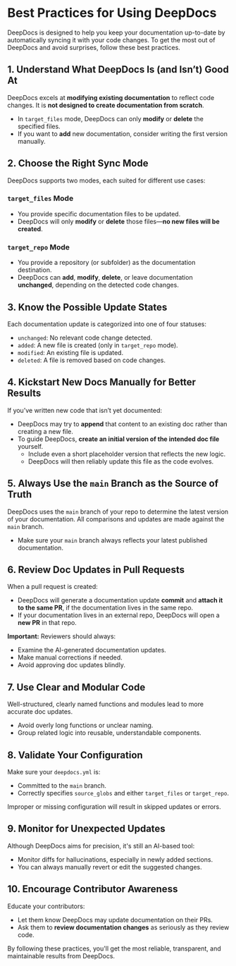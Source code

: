 # Best Practices for Using DeepDocs

DeepDocs is designed to help you keep your documentation up-to-date by automatically syncing it with your code changes. To get the most out of DeepDocs and avoid surprises, follow these best practices.


## 1. Understand What DeepDocs Is (and Isn’t) Good At

DeepDocs excels at **modifying existing documentation** to reflect code changes. It is **not designed to create documentation from scratch**.

- In `target_files` mode, DeepDocs can only **modify** or **delete** the specified files.
- If you want to **add** new documentation, consider writing the first version manually.

## 2. Choose the Right Sync Mode

DeepDocs supports two modes, each suited for different use cases:

### `target_files` Mode
- You provide specific documentation files to be updated.
- DeepDocs will only **modify** or **delete** those files—**no new files will be created**.

### `target_repo` Mode
- You provide a repository (or subfolder) as the documentation destination.
- DeepDocs can **add**, **modify**, **delete**, or leave documentation **unchanged**, depending on the detected code changes.


## 3. Know the Possible Update States

Each documentation update is categorized into one of four statuses:
- `unchanged`: No relevant code change detected.
- `added`: A new file is created (only in `target_repo` mode).
- `modified`: An existing file is updated.
- `deleted`: A file is removed based on code changes.


## 4. Kickstart New Docs Manually for Better Results

If you’ve written new code that isn’t yet documented:
- DeepDocs may try to **append** that content to an existing doc rather than creating a new file.
- To guide DeepDocs, **create an initial version of the intended doc file** yourself.
  - Include even a short placeholder version that reflects the new logic.
  - DeepDocs will then reliably update this file as the code evolves.


## 5. Always Use the `main` Branch as the Source of Truth

DeepDocs uses the `main` branch of your repo to determine the latest version of your documentation. All comparisons and updates are made against the `main` branch.

- Make sure your `main` branch always reflects your latest published documentation.


## 6. Review Doc Updates in Pull Requests

When a pull request is created:
- DeepDocs will generate a documentation update **commit** and **attach it to the same PR**, if the documentation lives in the same repo.
- If your documentation lives in an external repo, DeepDocs will open a **new PR** in that repo.

**Important:** Reviewers should always:
- Examine the AI-generated documentation updates.
- Make manual corrections if needed.
- Avoid approving doc updates blindly.


## 7. Use Clear and Modular Code

Well-structured, clearly named functions and modules lead to more accurate doc updates.

- Avoid overly long functions or unclear naming.
- Group related logic into reusable, understandable components.


## 8. Validate Your Configuration

Make sure your `deepdocs.yml` is:
- Committed to the `main` branch.
- Correctly specifies `source_globs` and either `target_files` or `target_repo`.

Improper or missing configuration will result in skipped updates or errors.


## 9. Monitor for Unexpected Updates

Although DeepDocs aims for precision, it's still an AI-based tool:
- Monitor diffs for hallucinations, especially in newly added sections.
- You can always manually revert or edit the suggested changes.


## 10. Encourage Contributor Awareness

Educate your contributors:
- Let them know DeepDocs may update documentation on their PRs.
- Ask them to **review documentation changes** as seriously as they review code.


By following these practices, you'll get the most reliable, transparent, and maintainable results from DeepDocs.

